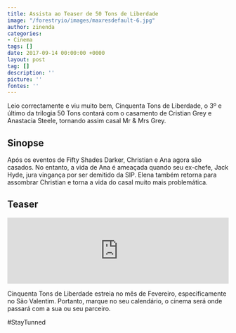 ```yaml
---
title: Assista ao Teaser de 50 Tons de Liberdade
image: "/forestryio/images/maxresdefault-6.jpg"
author: zinenda
categories:
- Cinema
tags: []
date: 2017-09-14 00:00:00 +0000
layout: post
tag: []
description: ''
picture: ''
fontes: ''
---
```



Leio correctamente e viu muito bem, Cinquenta Tons de Liberdade, o 3º e último da trilogia 50 Tons contará com o casamento de Cristian Grey e Anastacia Steele, tornando assim casal Mr & Mrs Grey.

## Sinopse

Após os eventos de Fifty Shades Darker, Christian e Ana agora são casados. No entanto, a vida de Ana é ameaçada quando seu ex-chefe, Jack Hyde, jura vingança por ser demitido da SIP. Elena também retorna para assombrar Christian e torna a vida do casal muito mais problemática.

## Teaser

<iframe width="100%" height="auto" src="https://www.youtube.com/embed/QiWN_Y5dl5g" frameborder="0" allowfullscreen="" async="" preload=""></iframe>

Cinquenta Tons de Liberdade estreia no mês de Fevereiro, especificamente no São Valentim. Portanto, marque no seu calendário, o cinema será onde passará com a sua ou seu parceiro.

#StayTunned